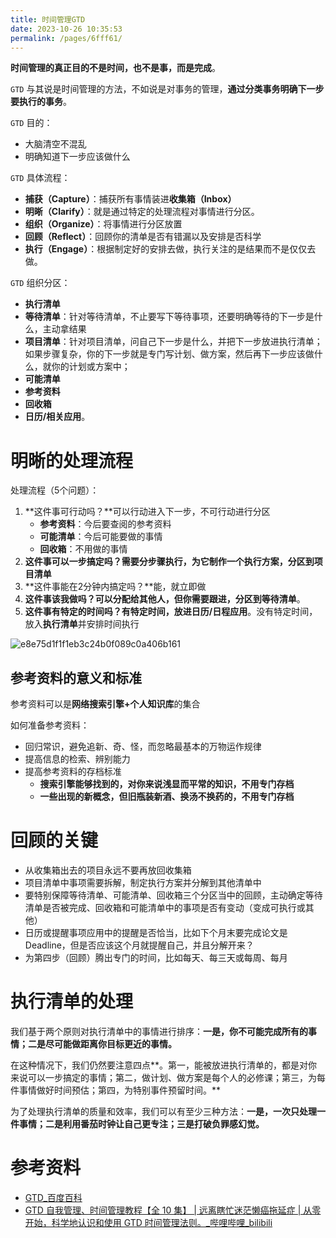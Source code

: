 ```yaml
---
title: 时间管理GTD
date: 2023-10-26 10:35:53
permalink: /pages/6fff61/
---
```

**时间管理的真正目的不是时间，也不是事，而是完成**。

`GTD` 与其说是时间管理的方法，不如说是对事务的管理，**通过分类事务明确下一步要执行的事务**。

`GTD` 目的：

- 大脑清空不混乱
- 明确知道下一步应该做什么

`GTD` 具体流程：

- **捕获（Capture）**：捕获所有事情装进**收集箱（Inbox）**
- **明晰（Clarify）**：就是通过特定的处理流程对事情进行分区。
- **组织（Organize）**：将事情进行分区放置
- **回顾（Reflect）**：回顾你的清单是否有错漏以及安排是否科学
- **执行（Engage）**：根据制定好的安排去做，执行关注的是结果而不是仅仅去做。



`GTD` 组织分区：

- **执行清单**
- **等待清单**：针对等待清单，不止要写下等待事项，还要明确等待的下一步是什么，主动拿结果
- **项目清单**：针对项目清单，问自己下一步是什么，并把下一步放进执行清单；如果步骤复杂，你的下一步就是专门写计划、做方案，然后再下一步应该做什么，就你的计划或方案中；
- **可能清单**
- **参考资料**
- **回收箱**
- **日历/相关应用**。



# 明晰的处理流程



处理流程（5个问题）：

1. **这件事可行动吗？**可以行动进入下一步，不可行动进行分区
   - **参考资料**：今后要查阅的参考资料
   - **可能清单**：今后可能要做的事情
   - **回收箱**：不用做的事情
2. **这件事可以一步搞定吗？**需要分步骤执行，为它制作一个执行方案，分区到**项目清单**
3. **这件事能在2分钟内搞定吗？**能，就立即做
4. **这件事该我做吗？**可以分配给其他人，但你需要跟进，分区到**等待清单**。
5. **这件事有特定的时间吗？**有特定时间，放进**日历/日程应用**。没有特定时间，放入**执行清单**并安排时间执行

![e8e75d1f1f1eb3c24b0f089c0a406b161](https://notes-img2022.oss-cn-shenzhen.aliyuncs.com/img/e8e75d1f1f1eb3c24b0f089c0a406b161.jpg)



## 参考资料的意义和标准

参考资料可以是**网络搜索引擎+个人知识库**的集合



如何准备参考资料：

- 回归常识，避免追新、奇、怪，而忽略最基本的万物运作规律
- 提高信息的检索、辨别能力
- 提高参考资料的存档标准
  - **搜索引擎能够找到的，对你来说浅显而平常的知识，不用专门存档**
  - **一些出现的新概念，但旧瓶装新酒、换汤不换药的，不用专门存档**







# 回顾的关键

- 从收集箱出去的项目永远不要再放回收集箱
- 项目清单中事项需要拆解，制定执行方案并分解到其他清单中
- 要特别保障等待清单、可能清单、回收箱三个分区当中的回顾，主动确定等待清单是否被完成、回收箱和可能清单中的事项是否有变动（变成可执行或其他）
- 日历或提醒事项应用中的提醒是否恰当，比如下个月末要完成论文是 Deadline，但是否应该这个月就提醒自己，并且分解开来？
- 为第四步（回顾）腾出专门的时间，比如每天、每三天或每周、每月





# 执行清单的处理

我们基于两个原则对执行清单中的事情进行排序：**一是，你不可能完成所有的事情；二是尽可能做距离你目标更近的事情。**

在这种情况下，我们仍然要注意四点**。第一，能被放进执行清单的，都是对你来说可以一步搞定的事情；第二，做计划、做方案是每个人的必修课；第三，为每件事情做好时间预估；第四，为特别事件预留时间。**

为了处理执行清单的质量和效率，我们可以有至少三种方法：**一是，一次只处理一件事情；二是利用番茄时钟让自己更专注；三是打破负罪感幻觉。**



# 参考资料

- [GTD_百度百科](https://baike.baidu.com/item/GTD?fromModule=lemma_search-box)
- [GTD 自我管理、时间管理教程【全 10 集】 | 远离瞎忙迷茫懒癌拖延症 | 从零开始，科学地认识和使用 GTD 时间管理法则。_哔哩哔哩_bilibili](https://www.bilibili.com/video/BV1wE411176Q/?spm_id_from=333.999.0.0&vd_source=5af50baf3eb207941f798ebc66530c96)